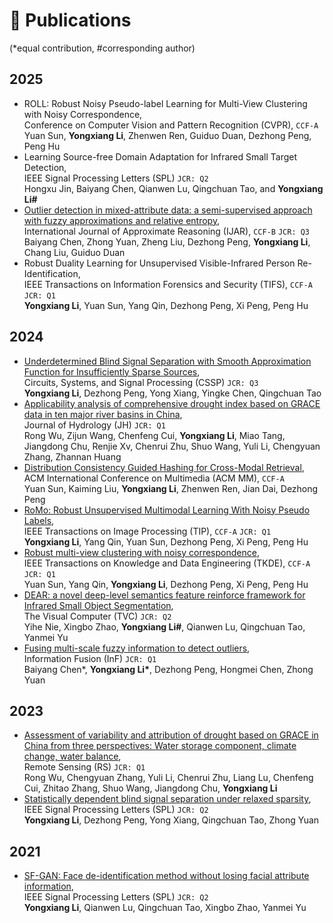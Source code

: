 
# 📝 Publications 
(*equal contribution, #corresponding author)

## 2025
- ROLL: Robust Noisy Pseudo-label Learning for Multi-View Clustering with Noisy Correspondence, <br> Conference on Computer Vision and Pattern Recognition (CVPR), `CCF-A` <br> Yuan Sun, **Yongxiang Li**, Zhenwen Ren, Guiduo Duan, Dezhong Peng, Peng Hu
- Learning Source-free Domain Adaptation for Infrared Small Target Detection, <br> IEEE Signal Processing Letters (SPL) `JCR: Q2` <br> Hongxu Jin, Baiyang Chen, Qianwen Lu, Qingchuan Tao, and **Yongxiang Li#**
- [Outlier detection in mixed-attribute data: a semi-supervised approach with fuzzy approximations and relative entropy](https://www.sciencedirect.com/science/article/abs/pii/S0888613X25000143?CMX_ID=&SIS_ID=&dgcid=STMJ_219742_AUTH_SERV_PA&utm_acid=245378301&utm_campaign=STMJ_219742_AUTH_SERV_PA&utm_in=DM539090&utm_medium=email&utm_source=AC_), <br> International Journal of Approximate Reasoning (IJAR), `CCF-B` `JCR: Q3` <br> Baiyang Chen, 
Zhong Yuan, Zheng Liu, Dezhong Peng, **Yongxiang Li**, Chang Liu, Guiduo Duan
- Robust Duality Learning for Unsupervised Visible-Infrared Person Re-Identification, <br> IEEE Transactions on Information Forensics and Security (TIFS), `CCF-A` `JCR: Q1` <br> **Yongxiang Li**, Yuan Sun, Yang Qin, Dezhong Peng, Xi Peng, Peng Hu

## 2024
- [Underdetermined Blind Signal Separation with Smooth Approximation Function for Insufficiently Sparse Sources](https://link.springer.com/article/10.1007/s00034-024-02914-9), <br> Circuits, Systems, and Signal Processing (CSSP) `JCR: Q3` <br> **Yongxiang Li**, Dezhong Peng, Yong Xiang, Yingke Chen, Qingchuan Tao
- [Applicability analysis of comprehensive drought index based on GRACE data in ten major river basins in China](https://www.sciencedirect.com/science/article/pii/S0022169424016718), <br> Journal of Hydrology (JH) `JCR: Q1` <br> Rong Wu, Zijun Wang, Chenfeng Cui, **Yongxiang Li**, Miao Tang, Jiangdong Chu, Renjie Xv, Chenrui Zhu, Shuo Wang, Yuli Li, Chengyuan Zhang, Zhannan Huang
- [Distribution Consistency Guided Hashing for Cross-Modal Retrieval](https://dl.acm.org/doi/abs/10.1145/3664647.3680633), <br> ACM International Conference on Multimedia (ACM MM), `CCF-A` <br> Yuan Sun, Kaiming Liu, **Yongxiang Li**, Zhenwen Ren, Jian Dai, Dezhong Peng
- [RoMo: Robust Unsupervised Multimodal Learning With Noisy Pseudo Labels](https://ieeexplore.ieee.org/abstract/document/10653726), <br> IEEE Transactions on Image Processing (TIP), `CCF-A` `JCR: Q1` <br> **Yongxiang Li**, Yang Qin, Yuan Sun, Dezhong Peng, Xi Peng, Peng Hu
- [Robust multi-view clustering with noisy correspondence](https://ieeexplore.ieee.org/abstract/document/10595464), <br> IEEE Transactions on Knowledge and Data Engineering (TKDE), `CCF-A` `JCR: Q1` <br> Yuan Sun, Yang Qin, **Yongxiang Li**, Dezhong Peng, Xi Peng, Peng Hu
- [DEAR: a novel deep-level semantics feature reinforce framework for Infrared Small Object Segmentation](https://link.springer.com/article/10.1007/s00371-024-03499-9), <br> The Visual Computer (TVC) `JCR: Q2` <br> Yihe Nie, Xingbo Zhao, **Yongxiang Li#**, Qianwen Lu, Qingchuan Tao, Yanmei Yu
- [Fusing multi-scale fuzzy information to detect outliers](https://www.sciencedirect.com/science/article/pii/S1566253523004499), <br> Information Fusion (InF) `JCR: Q1` <br> Baiyang Chen*, **Yongxiang Li\***, Dezhong Peng, Hongmei Chen, Zhong Yuan

## 2023
- [Assessment of variability and attribution of drought based on GRACE in China from three perspectives: Water storage component, climate change, water balance](https://www.mdpi.com/2072-4292/15/18/4426), <br> Remote Sensing (RS) `JCR: Q1` <br> Rong Wu, Chengyuan Zhang, Yuli Li, Chenrui Zhu, Liang Lu, Chenfeng Cui, Zhitao Zhang, Shuo Wang, Jiangdong Chu, **Yongxiang Li**
- [Statistically dependent blind signal separation under relaxed sparsity](https://ieeexplore.ieee.org/abstract/document/10113143), <br> IEEE Signal Processing Letters (SPL) `JCR: Q2` <br> **Yongxiang Li**, Dezhong Peng, Yong Xiang, Qingchuan Tao, Zhong Yuan

## 2021
- [SF-GAN: Face de-identification method without losing facial attribute information](https://ieeexplore.ieee.org/abstract/document/9382120), <br> IEEE Signal Processing Letters (SPL) `JCR: Q2`<br> **Yongxiang Li**, Qianwen Lu, Qingchuan Tao, Xingbo Zhao, Yanmei Yu
